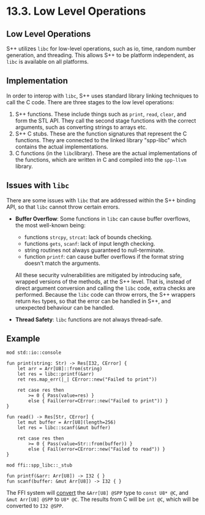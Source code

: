 # 13.3. Low Level Operations

<primary-label ref="header-label"/>

<secondary-label ref="doc-wip"/>

## Low Level Operations

S++ utilizes `libc` for low-level operations, such as io, time, random number generation, and threading. This allows S++
to be platform independent, as `libc` is available on all platforms.

## Implementation

In order to interop with `libc`, S++ uses standard library linking techniques to call the C code. There are three stages
to the low level operations:

1. S++ functions. These include things such as `print`, `read`, `clear`, and form the STL API. They call the second
   stage functions with the correct arguments, such as converting strings to arrays etc.
2. S++ C stubs. These are the function signatures that represent the C functions. They are connected to the linked
   library "spp-libc" which contains the actual implementations.
3. C functions (in the `libc`library). These are the actual implementations of the functions, which are written in C and
   compiled into the `spp-llvm` library.

## Issues with `libc`

There are some issues with `libc` that are addressed within the S++ binding API, so that `libc` cannot throw certain
errors.

- **Buffer Overflow**: Some functions in `libc` can cause buffer overflows, the most well-known being:
    - functions `strcpy`, `strcat`: lack of bounds checking.
    - functions `gets`, `scanf`: lack of input length checking.
    - string routines not always guaranteed to null-terminate.
    - function `printf`: can cause buffer overflows if the format string doesn't match the arguments.

  All these security vulnerabilities are mitigated by introducing safe, wrapped versions of the methods, at the S++
  level. That is, instead of direct argument conversion and calling the `libc` code, extra checks are performed. Because
  the `libc` code can throw errors, the S++ wrappers return `Res` types, so that the error can be handled in S++, and
  unexpected behaviour can be handled.

- **Thread Safety**: `libc` functions are not always thread-safe.

## Example

```
mod std::io::console

fun print(string: Str) -> Res[I32, CError] {
    let arr = Arr[U8]::from(string)
    let res = libc::printf(&arr)
    ret res.map_err(|_| CError::new("Failed to print"))
    
    ret case res then
        >= 0 { Pass(value=res) }
        else { Fail(error=CError::new("Failed to print")) }
}

fun read() -> Res[Str, CError] {
    let mut buffer = Arr[U8](length=256)
    let res = libc::scanf(&mut buffer)
    
    ret case res then
        >= 0 { Pass(value=Str::from(buffer)) }
        else { Fail(error=CError::new("Failed to read")) }
}
```

```
mod ffi::spp_libc::_stub

fun printf(&arr: Arr[U8]) -> I32 { }
fun scanf(buffer: &mut Arr[U8]) -> I32 { }
```

The FFI system will [convert](13-2-FFI.md#conversions) the `&Arr[U8] @SPP` type to `const U8* @C`,
and `&mut Arr[U8] @SPP` to `U8* @C`. The results from C will be `int @C`, which will be converted to `I32 @SPP`.
